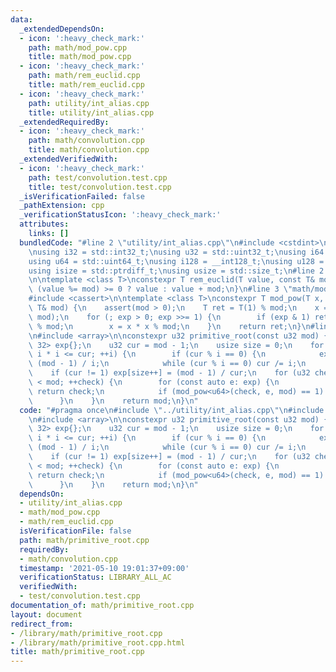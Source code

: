 ```yaml
---
data:
  _extendedDependsOn:
  - icon: ':heavy_check_mark:'
    path: math/mod_pow.cpp
    title: math/mod_pow.cpp
  - icon: ':heavy_check_mark:'
    path: math/rem_euclid.cpp
    title: math/rem_euclid.cpp
  - icon: ':heavy_check_mark:'
    path: utility/int_alias.cpp
    title: utility/int_alias.cpp
  _extendedRequiredBy:
  - icon: ':heavy_check_mark:'
    path: math/convolution.cpp
    title: math/convolution.cpp
  _extendedVerifiedWith:
  - icon: ':heavy_check_mark:'
    path: test/convolution.test.cpp
    title: test/convolution.test.cpp
  _isVerificationFailed: false
  _pathExtension: cpp
  _verificationStatusIcon: ':heavy_check_mark:'
  attributes:
    links: []
  bundledCode: "#line 2 \"utility/int_alias.cpp\"\n#include <cstdint>\n#include <cstddef>\n\
    \nusing i32 = std::int32_t;\nusing u32 = std::uint32_t;\nusing i64 = std::int64_t;\n\
    using u64 = std::uint64_t;\nusing i128 = __int128_t;\nusing u128 = __uint128_t;\n\
    using isize = std::ptrdiff_t;\nusing usize = std::size_t;\n#line 2 \"math/rem_euclid.cpp\"\
    \n\ntemplate <class T>\nconstexpr T rem_euclid(T value, const T& mod) {\n    return\
    \ (value %= mod) >= 0 ? value : value + mod;\n}\n#line 3 \"math/mod_pow.cpp\"\n\
    #include <cassert>\n\ntemplate <class T>\nconstexpr T mod_pow(T x, u64 exp, const\
    \ T& mod) {\n    assert(mod > 0);\n    T ret = T(1) % mod;\n    x = rem_euclid(x,\
    \ mod);\n    for (; exp > 0; exp >>= 1) {\n        if (exp & 1) ret = ret * x\
    \ % mod;\n        x = x * x % mod;\n    }\n    return ret;\n}\n#line 4 \"math/primitive_root.cpp\"\
    \n#include <array>\n\nconstexpr u32 primitive_root(const u32 mod) {\n    std::array<u32,\
    \ 32> exp{};\n    u32 cur = mod - 1;\n    usize size = 0;\n    for (u32 i = 2;\
    \ i * i <= cur; ++i) {\n        if (cur % i == 0) {\n            exp[size++] =\
    \ (mod - 1) / i;\n            while (cur % i == 0) cur /= i;\n        }\n    }\n\
    \    if (cur != 1) exp[size++] = (mod - 1) / cur;\n    for (u32 check = 1; check\
    \ < mod; ++check) {\n        for (const auto e: exp) {\n            if (e == 0)\
    \ return check;\n            if (mod_pow<u64>(check, e, mod) == 1) break;\n  \
    \      }\n    }\n    return mod;\n}\n"
  code: "#pragma once\n#include \"../utility/int_alias.cpp\"\n#include \"../math/mod_pow.cpp\"\
    \n#include <array>\n\nconstexpr u32 primitive_root(const u32 mod) {\n    std::array<u32,\
    \ 32> exp{};\n    u32 cur = mod - 1;\n    usize size = 0;\n    for (u32 i = 2;\
    \ i * i <= cur; ++i) {\n        if (cur % i == 0) {\n            exp[size++] =\
    \ (mod - 1) / i;\n            while (cur % i == 0) cur /= i;\n        }\n    }\n\
    \    if (cur != 1) exp[size++] = (mod - 1) / cur;\n    for (u32 check = 1; check\
    \ < mod; ++check) {\n        for (const auto e: exp) {\n            if (e == 0)\
    \ return check;\n            if (mod_pow<u64>(check, e, mod) == 1) break;\n  \
    \      }\n    }\n    return mod;\n}\n"
  dependsOn:
  - utility/int_alias.cpp
  - math/mod_pow.cpp
  - math/rem_euclid.cpp
  isVerificationFile: false
  path: math/primitive_root.cpp
  requiredBy:
  - math/convolution.cpp
  timestamp: '2021-05-10 19:01:37+09:00'
  verificationStatus: LIBRARY_ALL_AC
  verifiedWith:
  - test/convolution.test.cpp
documentation_of: math/primitive_root.cpp
layout: document
redirect_from:
- /library/math/primitive_root.cpp
- /library/math/primitive_root.cpp.html
title: math/primitive_root.cpp
---
```

